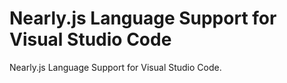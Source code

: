 
# Nearly.js Language Support for Visual Studio Code
Nearly.js Language Support for Visual Studio Code.
